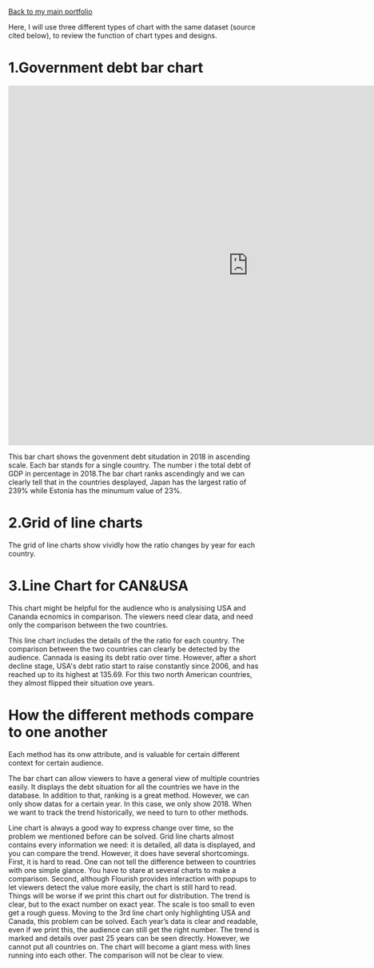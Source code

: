 [Back to my main portfolio](/README.md)

Here, I will use three different types of chart with the same dataset (source cited below), to review the function of chart types and designs.

# 1.Government debt bar chart

<iframe src="https://data.oecd.org/chart/6gNY" width="960" height="720" style="border: 0" mozallowfullscreen="true" webkitallowfullscreen="true" allowfullscreen="true"><a href="https://data.oecd.org/chart/6gNY" target="_blank">OECD Chart: General government debt, Total, % of GDP, Annual, 2018</a></iframe>

This bar chart shows the govenment debt situdation in 2018 in ascending scale. Each bar stands for a single country. The number i the total debt of GDP in percentage in 2018.The bar chart ranks ascendingly and we can clearly tell that in the countries desplayed, Japan has the largest ratio of 239% while Estonia has the minumum value of 23%. 



# 2.Grid of line charts

<div class="flourish-embed flourish-chart" data-src="visualisation/5294055"><script src="https://public.flourish.studio/resources/embed.js"></script></div>

The grid of line charts show vividly how the ratio changes by year for each country. 

# 3.Line Chart for CAN&USA

<div class="flourish-embed flourish-chart" data-src="visualisation/5295028"><script src="https://public.flourish.studio/resources/embed.js"></script></div>

This chart might be helpful for the audience who is analysising USA and Cananda ecnomics in comparison. The viewers need clear data, and need only the comparison between the two countries.

This line chart includes the details of the the ratio for each country. The comparison between the two countries can clearly be detected by the audience. Cannada is easing its debt ratio over time. However, after a short decline stage, USA's debt ratio start to raise constantly since 2006, and has reached up to its highest at 135.69. For this two north American countries, they almost flipped their situation ove years.

# How the different methods compare to one another

Each method has its onw attribute, and is valuable for certain different context for certain audience.

The bar chart can allow viewers to have a general view of multiple countries easily. It displays the debt situation for all the countries we have in the database. In addition to that, ranking is a great method. However, we can only show datas for a certain year. In this case, we only show 2018. When we want to track the trend historically, we need to turn to other methods.

Line chart is always a good way to express change over time, so the problem we mentioned before can be solved. Grid line charts almost contains every information we need: it is detailed, all data is displayed, and you can compare the trend. However, it does have several shortcomings. First, it is hard to read. One can not tell the difference between to countries with one simple glance. You have to stare at several charts to make a comparison. Second, although Flourish provides interaction with popups to let viewers detect the value more easily, the chart is still hard to read. Things will be worse if we print this chart out for distribution. The trend is clear, but to the exact number on exact year. The scale is too small to even get a rough guess. Moving to the 3rd line chart only highlighting USA and Canada, this problem can be solved. Each year’s data is clear and readable, even if we print this, the audience can still get the right number. The trend is marked  and details over past 25 years can be seen directly. However, we cannot put all countries on. The chart will become a giant mess with lines running into each other. The comparison will not be clear to view.
